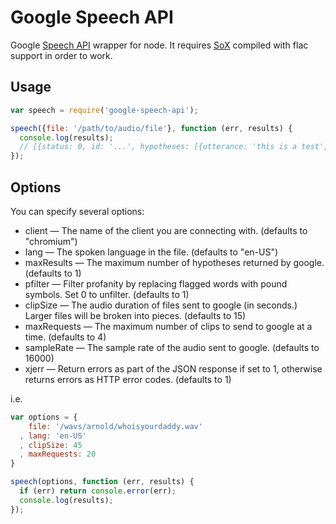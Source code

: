 Google Speech API
=================

Google [Speech API](https://gist.github.com/alotaiba/1730160) wrapper for node.
It requires [SoX](http://sox.sourceforge.net) compiled with flac support in order to work.

Usage
-----

```javascript
var speech = require('google-speech-api');

speech({file: '/path/to/audio/file'}, function (err, results) {
  console.log(results);
  // [{status: 0, id: '...', hypotheses: [{utterance: 'this is a test', confidence: 0.9162679}]}]}]
});
```

Options
-------

You can specify several options:
* client — The name of the client you are connecting with. (defaults to "chromium")
* lang — The spoken language in the file. (defaults to "en-US")
* maxResults — The maximum number of hypotheses returned by google. (defaults to 1)
* pfilter — Filter profanity by replacing flagged words with pound symbols. Set 0 to unfilter. (defaults to 1)
* clipSize — The audio duration of files sent to google (in seconds.) Larger files will be broken into pieces. (defaults to 15)
* maxRequests — The maximum number of clips to send to google at a time. (defaults to 4)
* sampleRate — The sample rate of the audio sent to google. (defaults to 16000)
* xjerr — Return errors as part of the JSON response if set to 1, otherwise returns errors as HTTP error codes. (defaults to 1)

i.e.

```javascript
var options = {
    file: '/wavs/arnold/whoisyourdaddy.wav'
  , lang: 'en-US'
  , clipSize: 45
  , maxRequests: 20
}

speech(options, function (err, results) {
  if (err) return console.error(err);
  console.log(results);
});
```

